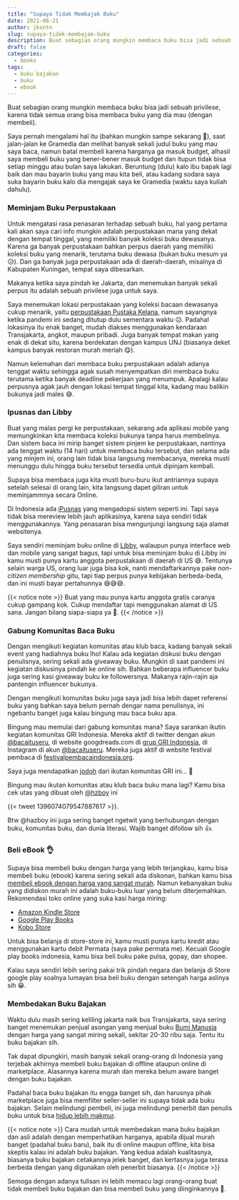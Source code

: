 ```yaml
---
title: "Supaya Tidak Membajak Buku"
date: 2021-06-21
author: jksntn
slug: supaya-tidak-membajak-buku
description: Buat sebagian orang mungkin membaca buku bisa jadi sebuah privilese, karena tidak semua orang bisa membaca buku yang dia mau (dengan membeli). 
draft: false
categories:
  - books
tags:
  - buku bajakan
  - buku
  - ebook
---
```

Buat sebagian orang mungkin membaca buku bisa jadi sebuah privilese, karena tidak semua orang bisa membaca buku yang dia mau (dengan membeli). 

Saya pernah mengalami hal itu (bahkan mungkin sampe sekarang 🤣), saat jalan-jalan ke Gramedia dan melihat banyak sekali judul buku yang mau saya baca, namun batal membeli karena harganya ga masuk budget, alhasil saya membeli buku yang bener-bener masuk budget dan itupun tidak bisa setiap minggu atau bulan saya lakukan. Beruntung (dulu) kalo ibu bapak lagi baik dan mau bayarin buku yang mau kita beli, atau kadang sodara saya suka bayarin buku kalo dia mengajak saya ke Gramedia (waktu saya kuliah dahulu). 

<!--more-->

### Meminjam Buku Perpustakaan

Untuk mengatasi rasa penasaran terhadap sebuah buku, hal yang pertama kali akan saya cari info mungkin adalah perpustakaan mana yang dekat dengan tempat tinggal, yang memiliki banyak koleksi buku dewasanya. Karena ga banyak perpustakaan bahkan perpus daerah yang memiliki koleksi buku yang menarik, terutama buku dewasa (bukan buku mesum ya 😥). Dan ga banyak juga perpustakaan ada di daerah-daerah, misalnya di Kabupaten Kuningan, tempat saya dibesarkan.

Makanya ketika saya pindah ke Jakarta, dan menemukan banyak sekali perpus itu adalah sebuah privilese juga untuk saya.

Saya menemukan lokasi perpustakaan yang koleksi bacaan dewasanya cukup menarik, yaitu [perpustakaan Pustaka Kelana](https://goo.gl/maps/HsNeBhMYS6g8pePj8), namum sayangnya ketika pandemi ini sedang ditutup dulu sementara waktu 😥. Padahal lokasinya itu enak banget, mudah diakses menggunakan kendaraan Transjakarta, angkot, maupun pribadi. Juga banyak tempat makan yang enak di dekat situ, karena berdekatan dengan kampus UNJ (biasanya deket kampus banyak restoran murah meriah 😋).

Namun kelemahan dari membaca buku perpustakaan adalah adanya tenggat waktu sehingga agak susah menyempatkan diri membaca buku terutama ketika banyak deadline pekerjaan yang menumpuk. Apalagi kalau perpusnya agak jauh dengan lokasi tempat tinggal kita, kadang mau balikin bukunya jadi males 😅.

### Ipusnas dan Libby

Buat yang malas pergi ke perpustakaan, sekarang ada aplikasi mobile yang memungkinkan kita membaca koleksi bukunya tanpa harus membelinya. Dan sistem baca ini mirip banget sistem pinjem ke perpustakaan, nantinya ada tenggat waktu (14 hari) untuk membaca buku tersebut, dan selama ada yang minjem ini, orang lain tidak bisa langsung membacanya, mereka musti menunggu dulu hingga buku tersebut tersedia untuk dipinjam kembali. 

Supaya bisa membaca juga kita musti buru-buru ikut antriannya supaya setelah selesai di orang lain, kita langsung dapet giliran untuk meminjammnya secara Online. 

Di Indonesia ada [iPusnas](https://ipusnas.id/) yang mengadopsi sistem seperti ini. Tapi saya tidak bisa mereview lebih jauh aplikasinya, karena saya sendiri tidak menggunakannya. Yang penasaran bisa mengunjungi langsung saja alamat websitenya. 

Saya sendiri meminjam buku online di [Libby](https://libbyapp.com), walaupun punya interface web dan mobile yang sangat bagus, tapi untuk bisa meminjam buku di Libby ini kamu musti punya kartu anggota perpustakaan di daerah di US 😅. Tentunya selain warga US, orang luar juga bisa kok, nanti mendaftarkannya pake *non-citizen membership* gitu, tapi tiap perpus punya kebijakan berbeda-beda, dan ini musti bayar pertahunnya 😅😅😅.

{{< notice note >}}
Buat yang mau punya kartu anggota gratis caranya cukup gampang kok. Cukup mendaftar tapi menggunakan alamat di US sana. Jangan bilang siapa-siapa ya 🤫.
{{< /notice >}}

### Gabung Komunitas Baca Buku

Dengan mengikuti kegiatan komunitas atau klub baca, kadang banyak sekali event yang hadiahnya buku lho! Kalau ada kegiatan diskusi buku dengan penulisnya, sering sekali ada giveaway buku. Mungkin di saat pandemi ini kegiatan diskusinya pindah ke online sih. Bahkan beberapa influencer buku juga sering kasi giveaway buku ke followersnya. Makanya rajin-rajin aja pantengin influencer bukunya.

Dengan mengikuti komunitas buku juga saya jadi bisa lebih dapet referensi buku yang bahkan saya belum pernah dengar nama penulisnya, ini ngebantu banget juga kalau bingung mau baca buku apa.

Bingung mau memulai dari gabung komunitas mana? Saya sarankan ikutin kegiatan komunitas GRI Indonesia. Mereka aktif di twitter dengan akun [@bacaituseru](https://twitter.com/bacaituseru), di website googdreads.com di [grup GRI Indonesia](https://www.goodreads.com/group/show/345-goodreads-indonesia), di Instagram di akun [@bacaituseru](https://www.instagram.com/bacaituseru/). Mereka juga aktif di website festival pembaca di [festivalpembacaindonesia.org](https://festivalpembacaindonesia.org). 

Saya juga mendapatkan [jodoh](https://ellysdanjaka.tumblr.com/) dari ikutan komunitas GRI ini... 🥰

Bingung mau ikutan komunitas atau klub baca buku mana lagi? Kamu bisa cek utas yang dibuat oleh [@hzboy](https://twitter.com/hzboy) ini

{{< tweet 1396074079547887617 >}}. 

Btw @hazboy ini juga sering banget ngetwit yang berhubungan dengan buku, komunitas buku, dan dunia literasi. Wajib banget difollow sih 👍. 

### Beli eBook 👌

Supaya bisa membeli buku dengan harga yang lebih terjangkau, kamu bisa membeli buku (ebook) karena sering sekali ada diskonan, bahkan kamu bisa [membeli ebook dengan harga yang sangat murah](/membeli-ebook-setengah-harga). Namun kebanyakan buku yang didiskon murah ini adalah buku-buku luar yang belum diterjemahkan. Rekomendasi toko online yang suka kasi harga miring:

- [Amazon Kindle Store](https://www.amazon.com/Kindle-Store/b?ie=UTF8&node=133140011)
- [Google Play Books](https://play.google.com/store/books?)
- [Kobo Store](https://www.kobo.com/) 

Untuk bisa belanja di store-store ini, kamu musti punya kartu kredit atau menggunakan kartu debit Permata (saya pake permata me). Kecuali Google play books indonesia, kamu bisa beli buku pake pulsa, gopay, dan shopee.

Kalau saya sendiri lebih sering pakai trik pindah negara dan belanja di Store google play soalnya lumayan bisa beli buku dengan setengah harga aslinya sih 😁. 

### Membedakan Buku Bajakan

Waktu dulu masih sering keliling jakarta naik bus Transjakarta, saya sering banget menemukan penjual asongan yang menjual buku [Bumi Manusia](https://www.goodreads.com/book/show/1398034.Bumi_Manusia) dengan harga yang sangat miring sekali, sekitar 20-30 ribu saja. Tentu itu buku bajakan sih.

Tak dapat dipungkiri, masih banyak sekali orang-orang di Indonesia yang terjebak akhirnya membeli buku bajakan di offline ataupun online di marketplace. Alasannya karena murah dan mereka belum aware banget dengan buku bajakan. 

Padahal baca buku bajakan itu engga banget sih, dan harusnya pihak marketplace juga bisa memfilter seller-seller ini supaya tidak ada buku bajakan. Selain melindungi pembeli, ini juga melindungi penerbit dan penulis buku untuk bisa [hidup lebih makmur](https://manistebu.com/2014/08/berapa-penghasilan-penulis-indonesia/). 

{{< notice note >}}
Cara mudah untuk membedakan mana buku bajakan dan asli adalah dengan memperhatikan harganya, apabila dijual murah banget (padahal buku baru), baik itu di online maupun offline, kita bisa skeptis kalau ini adalah buku bajakan. Yang kedua adalah kualitasnya, biasanya buku bajakan cetakannya jelek banget, dan kertasnya juga terasa berbeda dengan yang digunakan oleh penerbit biasanya. 
{{< /notice >}}

Semoga dengan adanya tulisan ini lebih memacu lagi orang-orang buat tidak membeli buku bajakan dan bisa membeli buku yang diinginkannya 🙏.










